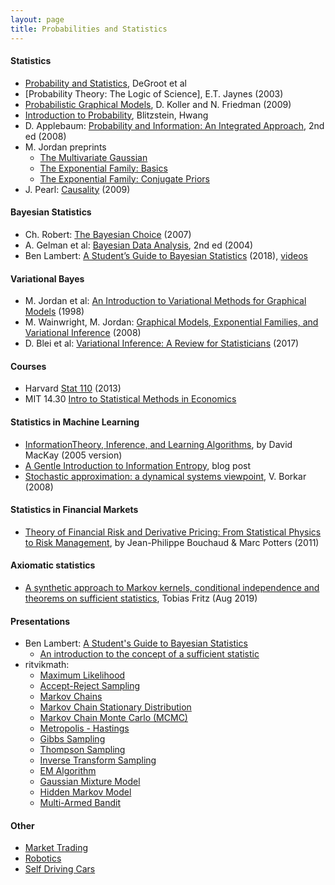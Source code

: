 ```yaml
---
layout: page
title: Probabilities and Statistics
---
```


#### Statistics
* [Probability and Statistics](http://professor.ufabc.edu.br/~nelson.faustino/Ensino/IPE2016/Livros/Morris%20H%20DeGroot_%20Mark%20J%20Schervish-Probability%20and%20statistics-Pearson%20Education%20%20(2012)%20(1).pdf), DeGroot et al
* [Probability Theory: The Logic of Science], E.T. Jaynes (2003)
* [Probabilistic Graphical Models](https://www.amazon.com/Probabilistic-Graphical-Models-Principles-Computation/dp/0262013193), D. Koller and N. Friedman (2009)
* [Introduction to Probability](https://www.amazon.com/Introduction-Probability-Chapman-Statistical-Science/dp/1138369918/), Blitzstein, Hwang
* D. Applebaum: [Probability and Information: An Integrated Approach](https://www.amazon.com/Probability-Information-Integrated-David-Applebaum/dp/0521899044), 2nd ed (2008)
* M. Jordan preprints
  * [The Multivariate Gaussian](https://people.eecs.berkeley.edu/~jordan/courses/260-spring10/other-readings/chapter13.pdf)
  * [The Exponential Family: Basics](https://people.eecs.berkeley.edu/~jordan/courses/260-spring10/other-readings/chapter8.pdf)
  * [The Exponential Family: Conjugate Priors](https://people.eecs.berkeley.edu/~jordan/courses/260-spring10/other-readings/chapter9.pdf)
 * J. Pearl: [Causality](http://bayes.cs.ucla.edu/BOOK-2K/) (2009)

#### Bayesian Statistics
* Ch. Robert: [The Bayesian Choice](https://www.amazon.com/Bayesian-Choice-Decision-Theoretic-Computational-Implementation/dp/0387715983) (2007)
* A. Gelman et al: [Bayesian Data Analysis](https://www.amazon.com/Bayesian-Analysis-Chapman-Statistical-Science/dp/1439840954), 2nd ed (2004)
* Ben Lambert: [A Student’s Guide to Bayesian Statistics](https://www.amazon.co.uk/gp/product/1473916364) (2018), [videos](https://study.sagepub.com/lambert)


#### Variational Bayes
* M. Jordan et al: [An Introduction to Variational Methods for Graphical Models](https://www.cs.cmu.edu/~tom/10-702/zoubin-varintro.pdf) (1998)
* M. Wainwright, M. Jordan: [Graphical Models, Exponential Families, and Variational Inference](https://people.eecs.berkeley.edu/~wainwrig/Papers/WaiJor08_FTML.pdf) (2008)
* D. Blei et al: [Variational Inference: A Review for Statisticians](https://arxiv.org/abs/1601.00670) (2017)

#### Courses
* Harvard [Stat 110](https://projects.iq.harvard.edu/stat110/home) (2013)
* MIT 14.30 [Intro to Statistical Methods in Economics](https://ocw.mit.edu/courses/economics/14-30-introduction-to-statistical-method-in-economics-spring-2006/)

#### Statistics in Machine Learning
* [InformationTheory, Inference, and Learning Algorithms](https://www.inference.org.uk/itprnn/book.pdf), by David MacKay (2005 version)
* [A Gentle Introduction to Information Entropy](https://machinelearningmastery.com/what-is-information-entropy/), blog post
* [Stochastic approximation: a dynamical systems viewpoint](https://www.amazon.com/Stochastic-Approximation-Dynamical-Systems-Viewpoint/dp/0521515920), V. Borkar (2008)

#### Statistics in Financial Markets
* <a href="https://www.amazon.com/Theory-Financial-Risk-Derivative-Pricing/dp/0521263360/ref=sr_1_1?keywords=Theory+of+Financial+Risk+and+Derivative+Pricing&qid=1578282931&s=books&sr=1-1">Theory of Financial Risk and Derivative Pricing: From Statistical Physics to Risk Management</a>, by Jean-Philippe Bouchaud & Marc Potters (2011)

#### Axiomatic statistics
* [A synthetic approach to Markov kernels, conditional independence and theorems on sufficient statistics](https://arxiv.org/abs/1908.07021), Tobias Fritz (Aug 2019)

#### Presentations
* Ben Lambert: [A Student's Guide to Bayesian Statistics](https://www.youtube.com/playlist?list=PLwJRxp3blEvZ8AKMXOy0fc0cqT61GsKCG)
  * [An introduction to the concept of a sufficient statistic](https://www.youtube.com/watch?v=5j4E2FRR384)
* ritvikmath:
  * [Maximum Likelihood](https://www.youtube.com/watch?v=VOIhswqFWVc&list=RDCMUCUcpVoi5KkJmnE3bvEhHR0Q&index=3)
  * [Accept-Reject Sampling](https://www.youtube.com/watch?v=OXDqjdVVePY)
  * [Markov Chains](https://www.youtube.com/watch?v=prZMpThbU3E&list=RDCMUCUcpVoi5KkJmnE3bvEhHR0Q&index=18)
  * [Markov Chain Stationary Distribution](https://www.youtube.com/watch?v=4sXiCxZDrTU&list=PLvcbYUQ5t0UH2MS_B6maLNJhK0jNyPJUY&index=49)
  * [Markov Chain Monte Carlo (MCMC)](https://www.youtube.com/watch?v=yApmR-c_hKU&list=PLvcbYUQ5t0UEkf2NUEo7XSsyVTyeEk3Gq&index=3)
  * [Metropolis - Hastings](https://www.youtube.com/watch?v=yCv2N7wGDCw&list=PLvcbYUQ5t0UEkf2NUEo7XSsyVTyeEk3Gq&index=4)
  * [Gibbs Sampling](https://www.youtube.com/watch?v=7LB1VHp4tLE&list=PLvcbYUQ5t0UEkf2NUEo7XSsyVTyeEk3Gq&index=7)
  * [Thompson Sampling](https://www.youtube.com/watch?v=Zgwfw3bzSmQ&list=PLvcbYUQ5t0UEkf2NUEo7XSsyVTyeEk3Gq&index=11)
  * [Inverse Transform Sampling](https://www.youtube.com/watch?v=9ixzzPQWuAY&list=RDCMUCUcpVoi5KkJmnE3bvEhHR0Q&index=33)
  * [EM Algorithm](https://www.youtube.com/watch?v=xy96ArOpntA)
  * [Gaussian Mixture Model](https://www.youtube.com/watch?v=EWd1xRkyEog)
  * [Hidden Markov Model](https://www.youtube.com/watch?v=fX5bYmnHqqE&list=RDCMUCUcpVoi5KkJmnE3bvEhHR0Q&index=5)
  * [Multi-Armed Bandit](https://www.youtube.com/watch?v=e3L4VocZnnQ&list=PLvcbYUQ5t0UH2MS_B6maLNJhK0jNyPJUY&index=65)

#### Other
* [Market Trading](market_trading.md)
* [Robotics](robotics.md)
* [Self Driving Cars](self_driving_cars.md)
